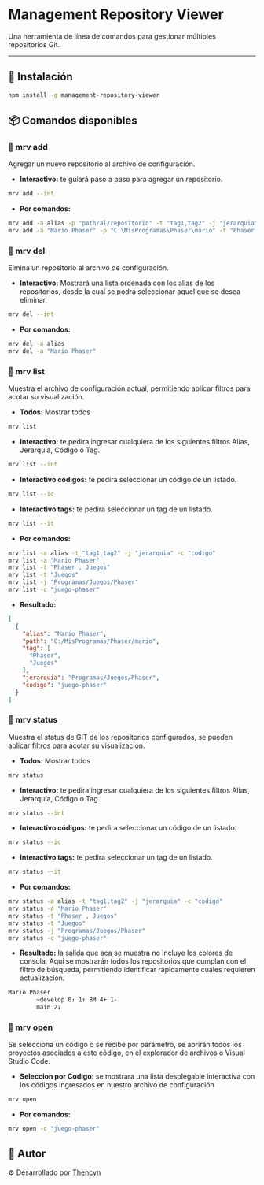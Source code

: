 # Management Repository Viewer

Una herramienta de línea de comandos para gestionar múltiples repositorios Git.

---

## 🚀 Instalación

```sh
npm install -g management-repository-viewer
```

## 📦 Comandos disponibles

### 🔹 mrv add
Agregar un nuevo repositorio al archivo de configuración.

- **Interactivo:** te guiará paso a paso para agregar un repositorio.
```sh
mrv add --int
```

- **Por comandos:**
```sh
mrv add -a alias -p "path/al/repositorio" -t "tag1,tag2" -j "jerarquia" -c "codigo"
mrv add -a "Mario Phaser" -p "C:\MisProgramas\Phaser\mario" -t "Phaser , Juegos" -j "Programas/Juegos/Phaser" -c "juego-phaser"
```

### 🔹 mrv del
Eimina un repositorio al archivo de configuración.

- **Interactivo:** Mostrará una lista ordenada con los alias de los repositorios, desde la cual se podrá seleccionar aquel que se desea eliminar.
```sh
mrv del --int 
```

- **Por comandos:**
```sh
mrv del -a alias
mrv del -a "Mario Phaser"
```

### 🔹 mrv list
Muestra el archivo de configuración actual, permitiendo aplicar filtros para acotar su visualización.

- **Todos:** Mostrar todos
```sh
mrv list
```

- **Interactivo:** te pedira ingresar cualquiera de los siguientes filtros Alias, Jerarquía, Código o Tag.
```sh
mrv list --int
```

- **Interactivo códigos:** te pedira seleccionar un código de un listado.
```sh
mrv list --ic
```

- **Interactivo tags:** te pedira seleccionar un tag de un listado.
```sh
mrv list --it
```

- **Por comandos:**
```sh
mrv list -a alias -t "tag1,tag2" -j "jerarquia" -c "codigo"
mrv list -a "Mario Phaser" 
mrv list -t "Phaser , Juegos" 
mrv list -t "Juegos" 
mrv list -j "Programas/Juegos/Phaser" 
mrv list -c "juego-phaser"
```

- **Resultado:**
```json
[
  {
    "alias": "Mario Phaser",
    "path": "C:/MisProgramas/Phaser/mario",
    "tag": [
      "Phaser",
      "Juegos"
    ],
    "jerarquia": "Programas/Juegos/Phaser",
    "codigo": "juego-phaser"
  }
]
```

### 🔹 mrv status
Muestra el status de GIT de los repositorios configurados, se pueden aplicar filtros para acotar su visualización.

- **Todos:** Mostrar todos
```sh
mrv status
```

- **Interactivo:** te pedira ingresar cualquiera de los siguientes filtros Alias, Jerarquía, Código o Tag.
```sh
mrv status --int
```

- **Interactivo códigos:** te pedira seleccionar un código de un listado.
```sh
mrv status --ic
```

- **Interactivo tags:** te pedira seleccionar un tag de un listado.
```sh
mrv status --it
```

- **Por comandos:**
```sh
mrv status -a alias -t "tag1,tag2" -j "jerarquia" -c "codigo"
mrv status -a "Mario Phaser" 
mrv status -t "Phaser , Juegos" 
mrv status -t "Juegos" 
mrv status -j "Programas/Juegos/Phaser" 
mrv status -c "juego-phaser"
```

- **Resultado:** la salida que aca se muestra no incluye los colores de consola. Aquí se mostrarán todos los repositorios que cumplan con el filtro de búsqueda, permitiendo identificar rápidamente cuáles requieren actualización.
```sh
Mario Phaser
        ~develop 0↓ 1↑ 8M 4+ 1-
        main 2↓
```

### 🔹 mrv open
Se selecciona un código o se recibe por parámetro, se abrirán todos los proyectos asociados a este código, en el explorador de archivos o Visual Studio Code.

- **Seleccion por Codigo:** se mostrara una lista desplegable interactiva con los códigos ingresados en nuestro archivo de configuración
```sh
mrv open
```

- **Por comandos:**
```sh
mrv open -c "juego-phaser"
```




## 🧠 Autor

⚙️ Desarrollado por [Thencyn](https://github.com/thencyn)